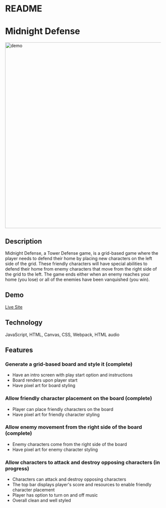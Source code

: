 # README

# Midnight Defense

<img src="https://github.com/JosephASandoval/midnight_defense/dist/midnight_linkedin.png" alt="demo" width="600" />

## Description
Midnight Defense, a Tower Defense game, is a grid-based game where the player needs to defend their home by placing new characters on the left side of the grid. These friendly characters will have special abilities to defend their home from enemy characters that move from the right side of the grid to the left. The game ends either when an enemy reaches your home (you lose) or all of the enemies have been vanquished (you win).

## Demo
[Live Site](https://josephasandoval.github.io/midnight_defense/)

## Technology
JavaScript, HTML, Canvas, CSS, Webpack, HTML audio

## Features
### Generate a grid-based board and style it (complete)
* Have an intro screen with play start option and instructions
* Board renders upon player start
* Have pixel art for board styling

### Allow friendly character placement on the board (complete)
* Player can place friendly characters on the board
* Have pixel art for friendly character styling

### Allow enemy movement from the right side of the board (complete)
* Enemy characters come from the right side of the board
* Have pixel art for enemy character styling

### Allow characters to attack and destroy opposing characters (in progress)
* Characters can attack and destroy opposing characters
* The top bar displays player's score and resources to enable friendly character placement
* Player has option to turn on and off music
* Overall clean and well styled
